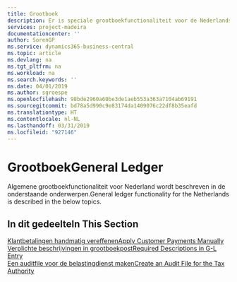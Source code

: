 ```yaml
---
title: Grootboek
description: Er is speciale grootboekfunctionaliteit voor de Nederlandse versie van Business Central.
services: project-madeira
documentationcenter: ''
author: SorenGP
ms.service: dynamics365-business-central
ms.topic: article
ms.devlang: na
ms.tgt_pltfrm: na
ms.workload: na
ms.search.keywords: ''
ms.date: 04/01/2019
ms.author: sgroespe
ms.openlocfilehash: 98bde2960a60be3de1aeb553a363a7104ab69191
ms.sourcegitcommit: bd78a5d990c9e83174da1409076c22df8b35eafd
ms.translationtype: HT
ms.contentlocale: nl-NL
ms.lasthandoff: 03/31/2019
ms.locfileid: "927146"
---
```

# <a name="general-ledger"></a><span data-ttu-id="2e47b-103">Grootboek</span><span class="sxs-lookup"><span data-stu-id="2e47b-103">General Ledger</span></span>
<span data-ttu-id="2e47b-104">Algemene grootboekfunctionaliteit voor Nederland wordt beschreven in de onderstaande onderwerpen.</span><span class="sxs-lookup"><span data-stu-id="2e47b-104">General ledger functionality for the Netherlands is described in the below topics.</span></span>

## <a name="in-this-section"></a><span data-ttu-id="2e47b-105">In dit gedeelte</span><span class="sxs-lookup"><span data-stu-id="2e47b-105">In This Section</span></span>
[<span data-ttu-id="2e47b-106">Klantbetalingen handmatig vereffenen</span><span class="sxs-lookup"><span data-stu-id="2e47b-106">Apply Customer Payments Manually</span></span>](../../receivables-how-apply-sales-transactions-manually.md)  
[<span data-ttu-id="2e47b-107">Verplichte beschrijvingen in grootboekpost</span><span class="sxs-lookup"><span data-stu-id="2e47b-107">Required Descriptions in G-L Entry</span></span>](required-descriptions-in-g-l-entry.md)  
[<span data-ttu-id="2e47b-108">Een auditfile voor de belastingdienst maken</span><span class="sxs-lookup"><span data-stu-id="2e47b-108">Create an Audit File for the Tax Authority</span></span>](how-to-create-an-audit-file-for-the-tax-authority.md)
